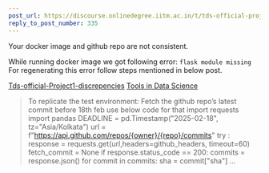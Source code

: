 ```yaml
---
post_url: https://discourse.onlinedegree.iitm.ac.in/t/tds-official-project1-discrepencies/171141/384
reply_to_post_number: 335
---
```

Your docker image and github repo are not consistent.

While running docker image we got following error: `flask module missing`  
For regenerating this error follow steps mentioned in below post.


[Tds-official-Project1-discrepencies](https://discourse.onlinedegree.iitm.ac.in/t/171141/316) [Tools in Data Science](/c/courses/tds-kb/34)

> To replicate the test environment:
> Fetch the github repo’s latest commit before 18th feb use below code for that
> import requests
> import pandas
> DEADLINE = pd.Timestamp("2025-02-18", tz="Asia/Kolkata")
> url = f"https://api.github.com/repos/{owner}/{repo}/commits"
> try :
> response = requests.get(url,headers=github\_headers, timeout=60)
> fetch\_commit = None
> if response.status\_code == 200:
> commits = response.json()
> for commit in commits:
> sha = commit["sha"]
> …